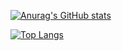 [![Anurag's GitHub stats](https://github-readme-stats.vercel.app/api?username=softwareeenginer)](https://github.com/anuraghazra/github-readme-stats)

[![Top Langs](https://github-readme-stats.vercel.app/api/top-langs/?username=softwareeenginer&layout=compact)](https://github.com/anuraghazra/github-readme-stats)
